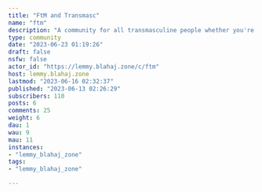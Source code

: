 ```yaml
---
title: "FtM and Transmasc" 
name: "ftm"
description: "A community for all transmasculine people whether you're FtM, transmasc, nonbinary, genderqueer, or any other transmasc flavor. **Support Hotlines**- [The Trevor Project](https://www.thetrevorproject.org/get-help/)- [Trans LifeLine](https://translifeline.org/)**Rules**- Follow the Blahaj.Zone instance rules. - No bigotry.- No harassment.- No spam. - Use NSFW tags when appropriate. - Provide trigger warnings in your post title when appropriate. Eg: Post Name [CW: Trigger]. **Resources**- [The Gender Dysphoria Bible](https://genderdysphoria.fyi/en) // An in depth explanation of the types of gender dysphoria.  - [Sources for binders and packers](https://docs.google.com/spreadsheets/d/115zI3opsYcJAiygoiH0d0MIghMRz3WMcivXeDQ9wbkQ/htmlview) // This Google Sheet lists pretty much everywhere you can buy a binder or a packer.- [TransResources.info](https://trans-resources.info/) // Find trans resources in your country or state. "
type: community
date: "2023-06-23 01:19:26"
draft: false
nsfw: false
actor_id: "https://lemmy.blahaj.zone/c/ftm"
host: lemmy.blahaj.zone
lastmod: "2023-06-16 02:32:37"
published: "2023-06-13 02:26:29"
subscribers: 110
posts: 6
comments: 25
weight: 6
dau: 1
wau: 9
mau: 11
instances:
- "lemmy_blahaj_zone"
tags: 
- "lemmy_blahaj_zone"

---
```

